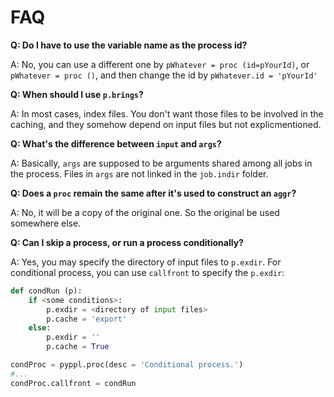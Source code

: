 # FAQ

**Q: Do I have to use the variable name as the process id?**

A: No, you can use a different one by `pWhatever = proc (id=pYourId)`, or `pWhatever = proc ()`, and then change the id by `pWhatever.id = 'pYourId'`

**Q: When should I use `p.brings`?**

A: In most cases, index files. You don't want those files to be involved in the caching, and they somehow depend on input files but not explicmentioned.

**Q: What's the difference between `input` and `args`?**

A: Basically, `args` are supposed to be arguments shared among all jobs in the process. Files in `args` are not linked in the `job.indir` folder.

**Q: Does a `proc` remain the same after it's used to construct an `aggr`?**

A: No, it will be a copy of the original one. So the original be used somewhere else.

**Q: Can I skip a process, or run a process conditionally?**

A: Yes, you may specify the directory of input files to `p.exdir`. 
For conditional process, you can use `callfront` to specify the `p.exdir`:
```python
def condRun (p):
    if <some conditions>:
        p.exdir = <directory of input files>
        p.cache = 'export'
    else:
        p.exdir = ''
        p.cache = True

condProc = pyppl.proc(desc = 'Conditional process.')
#...
condProc.callfront = condRun

```

